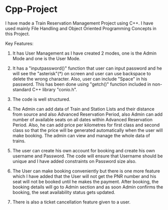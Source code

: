 # Cpp-Project
I have made a Train Reservation Management Project using C++. I have used mainly File Handling and Object Oriented Programming Concepts in this Project.


Key Features:

1. It has User Management as I have created 2 modes, one is the Admin Mode and one is the User Mode.

2. It has a "inputpassword()" function that user can input password and he will see the "asterisk"(*) on screen and user can use backspace to delete the wrong character. Also, user can include "Space" in his password. This has been done using "getch()" function included in non-standard C++ library "conio.h".

3. The code is well structured.

4. The Admin can add data of Train and Station Lists and their distance from source and also Advanced Reservation Period, also Admin can add number of available seats on all dates within Advanced Reservation Period. Also, he can add price per kilometres for first class and second class so that the price will be generated automatically when the user will make booking. The admin can view and manage the whole data of trains.

5. The user can create his own account for booking and create his own username and Password. The code will ensure that Username should be unique and I have added constraints on Password size also.

6. The User can make booking conveniently but there is one more feature which I have added that the User will not get the PNR number and his seat will not be booked until he makes the payment. After booking, the booking details will go to Admin section and as soon Admin confirms the booking, the seat availability status gets updated.

7. There is also a ticket cancellation feature given to a user.

